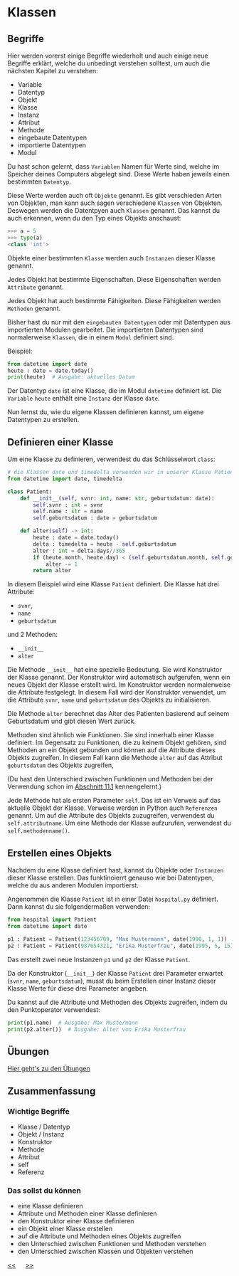 # Klassen

## Begriffe

Hier werden vorerst einige Begriffe wiederholt
und auch einige neue Begriffe erklärt, 
welche du unbedingt verstehen solltest,
um auch die nächsten Kapitel zu verstehen:

- Variable
- Datentyp
- Objekt
- Klasse
- Instanz
- Attribut
- Methode
- eingebaute Datentypen
- importierte Datentypen
- Modul

Du hast schon gelernt, dass `Variablen` Namen für Werte sind, 
welche im Speicher deines Computers abgelegt sind. 
Diese Werte haben jeweils einen bestimmten `Datentyp`.

Diese Werte werden auch oft `Objekte` genannt.
Es gibt verschieden Arten von Objekten,
man kann auch sagen verschiedene `Klassen` von Objekten.
Deswegen werden die Datentpyen auch `Klassen` genannt. 
Das kannst du auch erkennen, wenn du den Typ eines Objekts anschaust:
```python
>>> a = 5
>>> type(a)
<class 'int'>
```

Objekte einer bestimmten `Klasse` werden 
auch `Instanzen` dieser Klasse genannt.

Jedes Objekt hat bestimmte Eigenschaften. 
Diese Eigenschaften werden `Attribute` genannt.

Jedes Objekt hat auch bestimmte Fähigkeiten.
Diese Fähigkeiten werden `Methoden` genannt.

Bisher hast du nur mit den `eingebauten Datentypen`
oder mit Datentypen aus importierten Modulen gearbeitet.
Die importierten Datentypen sind normalerweise `Klassen`,
die in einem `Modul` definiert sind.

Beispiel:
```python
from datetime import date
heute : date = date.today()
print(heute)  # Ausgabe: aktuelles Datum
```

Der Datentyp `date` ist eine Klasse,
die im Modul `datetime` definiert ist. 
Die `Variable` `heute` enthält eine `Instanz` der Klasse `date`.

Nun lernst du, wie du eigene Klassen definieren kannst,
um eigene Datentypen zu erstellen.


## Definieren einer Klasse
Um eine Klasse zu definieren,
verwendest du das Schlüsselwort `class`:
```python
# die Klassen date und timedelta verwenden wir in unserer Klasse Patient
from datetime import date, timedelta 

class Patient:
    def __init__(self, svnr: int, name: str, geburtsdatum: date):
        self.svnr : int = svnr
        self.name : str = name
        self.geburtsdatum : date = geburtsdatum

    def alter(self) -> int:
        heute : date = date.today()
        delta : timedelta = heute - self.geburtsdatum
        alter : int = delta.days//365
        if (heute.month, heute.day) < (self.geburtsdatum.month, self.geburtsdatum.day):
            alter -= 1
        return alter
```

In diesem Beispiel wird eine Klasse `Patient` definiert.
Die Klasse hat drei Attribute: 
- `svnr`, 
- `name`
- `geburtsdatum` 

und 2 Methoden:
- `__init__`
- `alter`

Die Methode `__init__` hat eine spezielle Bedeutung. 
Sie wird Konstruktor der Klasse genannt.
Der Konstruktor wird automatisch aufgerufen, 
wenn ein neues Objekt der Klasse erstellt wird.
Im Konstruktor werden normalerweise die Attribute festgelegt.
In diesem Fall wird der Konstruktor verwendet,
um die Attribute `svnr`, `name` und `geburtsdatum` 
des Objekts zu initialisieren.


Die Methode `alter` berechnet das Alter des Patienten 
basierend auf seinem Geburtsdatum
und gibt diesen Wert zurück.

Methoden sind ähnlich wie Funktionen. 
Sie sind innerhalb einer Klasse definiert.
Im Gegensatz zu Funktionen, die zu keinem Objekt gehören,
sind Methoden an ein Objekt gebunden und können auf die Attribute 
dieses Objekts zugreifen. 
In diesem Fall kann die Methode `alter` 
auf das Attribut `geburtsdatum` des Objekts zugreifen,

(Du hast den Unterschied zwischen Funktionen und Methoden bei der Verwendung schon
im [Abschnitt 11.1](11.0_Methoden.md) kennengelernt.)

Jede Methode hat als ersten Parameter `self`.
Das ist ein Verweis auf das aktuelle Objekt der Klasse.
Verweise werden in Python auch `Referenzen` genannt.
Um auf die Attribute des Objekts zuzugreifen,
verwendest du `self.attributname`.
Um eine Methode der Klasse aufzurufen,
verwendest du `self.methodenname()`.

## Erstellen eines Objekts

Nachdem du eine Klasse definiert hast,
kannst du Objekte oder `Instanzen` dieser Klasse erstellen.
Das funktinoierrt genauso wie bei Datentypen, 
welche du aus anderen Modulen importierst.

Angenommen die Klasse `Patient` 
ist in einer Datei `hospital.py` definiert.
Dann kannst du sie folgendermaßen verwenden:


```python
from hospital import Patient
from datetime import date

p1 : Patient = Patient(123456789, "Max Mustermann", date(1990, 1, 1))
p2 : Patient = Patient(987654321, "Erika Musterfrau", date(1995, 5, 15))
```
Das erstellt zwei neue Instanzen `p1` und `p2` der Klasse `Patient`.

Da der Konstruktor (`__init__`) der Klasse `Patient`
drei Parameter erwartet (`svnr`, `name`, `geburtsdatum`),
musst du beim Erstellen einer Instanz dieser Klasse
Werte für diese drei Parameter angeben.

Du kannst auf die Attribute und Methoden des Objekts zugreifen,
indem du den Punktoperator verwendest:

```python
print(p1.name)  # Ausgabe: Max Mustermann
print(p2.alter())  # Ausgabe: Alter von Erika Musterfrau
```

## Übungen

[Hier geht's zu den Übungen](../uebungen/UE_22.0_Klassen.md)

## Zusammenfassung

### Wichtige Begriffe
- Klasse / Datentyp
- Objekt / Instanz
- Konstruktor
- Methode
- Attribut
- self
- Referenz

### Das sollst du können
- eine Klasse definieren
- Attribute und Methoden einer Klasse definieren
- den Konstruktor einer Klasse definieren
- ein Objekt einer Klasse erstellen
- auf die Attribute und Methoden eines Objekts zugreifen
- den Unterschied zwischen Funktionen und Methoden verstehen
- den Unterschied zwischen Klassen und Objekten verstehen


[<<](21.0_type_hints.md) &emsp; [>>](22.1_UML.md)